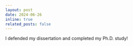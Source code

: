 ```yaml
---
layout: post
date: 2024-06-26
inline: true
related_posts: false
---
```


I defended my dissertation and completed my Ph.D. study!